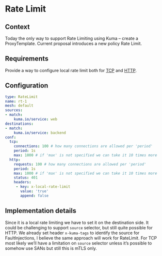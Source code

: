 # Rate Limit

## Context

Today the only way to support Rate Limiting using Kuma – create a ProxyTemplate. Current proposal introduces a new 
policy Rate Limit.

## Requirements

Provide a way to configure local rate limit both for [TCP](https://www.envoyproxy.io/docs/envoy/latest/api-v3/extensions/filters/network/local_ratelimit/v3/local_rate_limit.proto#envoy-v3-api-msg-extensions-filters-network-local-ratelimit-v3-localratelimit) and [HTTP](https://www.envoyproxy.io/docs/envoy/latest/api-v3/extensions/filters/http/local_ratelimit/v3/local_rate_limit.proto#envoy-v3-api-msg-extensions-filters-http-local-ratelimit-v3-localratelimit).

## Configuration

```yaml
type: RateLimit
name: rt-1
mesh: default
sources:
- match:
    kuma.io/service: web
destinations:
- match:
    kuma.io/service: backend
conf:
  tcp:
    connections: 100 # how many connections are allowed per 'period'
    period: 1s
    max: 1000 # if 'max' is not specified we can take it 10 times more than 'connections'
  http:
    requests: 100 # how many connections are allowed per 'period'
    period: 1s
    max: 1000 # if 'max' is not specified we can take it 10 times more than 'requests'
    status: 401
    headers:
     - key: x-local-rate-limit
       value: 'true'
       append: false
```

## Implementation details

Since it is a local rate limiting we have to set it on the destination side. It could be challenging to support 
`source` selector, but still quite possible for HTTP. We already set header `x-kuma-tags` to identify the source for
FaultInjections, I believe the same approach will work for RateLimit. For TCP most likely we’ll have a limitation 
on `source` selector unless it’s possible to somehow use SANs but still this is mTLS only. 
